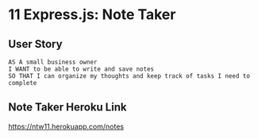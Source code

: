 # 11 Express.js: Note Taker

## User Story

```
AS A small business owner
I WANT to be able to write and save notes
SO THAT I can organize my thoughts and keep track of tasks I need to complete
```
## Note Taker Heroku Link

https://ntw11.herokuapp.com/notes
